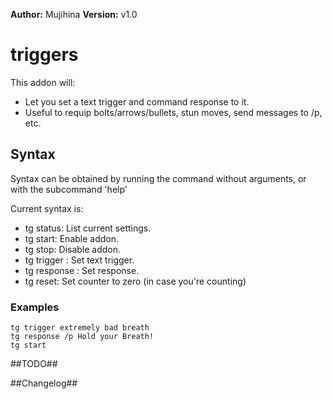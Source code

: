 **Author:** Mujihina
**Version:** v1.0

# triggers #

This addon will:
- Let you set a text trigger and command response to it.
- Useful to requip bolts/arrows/bullets, stun moves, send messages to /p, etc.

## Syntax ##

Syntax can be obtained by running the command without arguments, or with the subcommand 'help'

Current syntax is:

- tg status: List current settings.
- tg start: Enable addon.
- tg stop: Disable addon.
- tg trigger <string>: Set text trigger.
- tg response <string>: Set response.
- tg reset: Set counter to zero (in case you're counting)

### Examples ###

```
tg trigger extremely bad breath
tg response /p Hold your Breath!
tg start
```

##TODO##


##Changelog##
